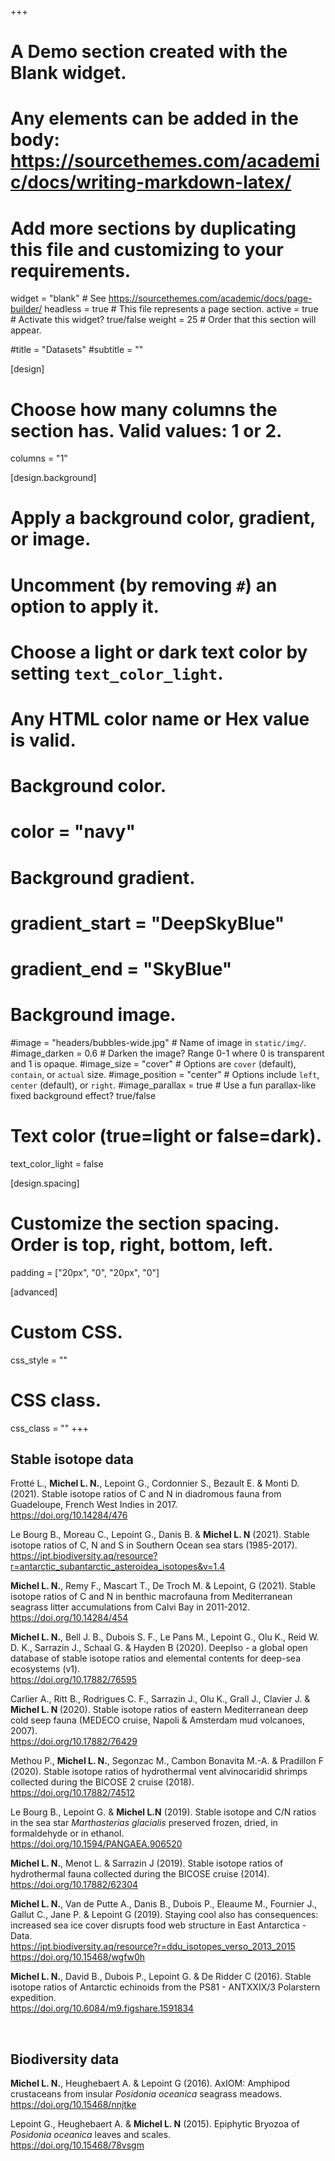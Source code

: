 +++
# A Demo section created with the Blank widget.
# Any elements can be added in the body: https://sourcethemes.com/academic/docs/writing-markdown-latex/
# Add more sections by duplicating this file and customizing to your requirements.

widget = "blank"  # See https://sourcethemes.com/academic/docs/page-builder/
headless = true  # This file represents a page section.
active = true  # Activate this widget? true/false
weight = 25  # Order that this section will appear.

#title = "Datasets"
#subtitle = ""

[design]
  # Choose how many columns the section has. Valid values: 1 or 2.
  columns = "1"

[design.background]
  # Apply a background color, gradient, or image.
  #   Uncomment (by removing `#`) an option to apply it.
  #   Choose a light or dark text color by setting `text_color_light`.
  #   Any HTML color name or Hex value is valid.

  # Background color.
  # color = "navy"
  
  # Background gradient.
  # gradient_start = "DeepSkyBlue"
  # gradient_end = "SkyBlue"
  
  # Background image.
  #image = "headers/bubbles-wide.jpg"  # Name of image in `static/img/`.
  #image_darken = 0.6  # Darken the image? Range 0-1 where 0 is transparent and 1 is opaque.
  #image_size = "cover"  #  Options are `cover` (default), `contain`, or `actual` size.
  #image_position = "center"  # Options include `left`, `center` (default), or `right`.
  #image_parallax = true  # Use a fun parallax-like fixed background effect? true/false

  # Text color (true=light or false=dark).
  text_color_light = false

[design.spacing]
  # Customize the section spacing. Order is top, right, bottom, left.
  padding = ["20px", "0", "20px", "0"]

[advanced]
 # Custom CSS. 
 css_style = ""
 
 # CSS class.
 css_class = ""
+++
<h2>Stable isotope data</h2>

<p>Frotté L., <strong>Michel L. N.</strong>, Lepoint G., Cordonnier S., Bezault E. & Monti D. (2021). Stable isotope ratios of C and N in diadromous fauna from Guadeloupe, French West Indies in 2017.<br>
<a href="https://doi.org/10.14284/476" target="_blank" rel="noopener">https://doi.org/10.14284/476</a></p>

<p>Le Bourg B., Moreau C., Lepoint G., Danis B. & <strong>Michel L. N</strong> (2021). Stable isotope ratios of C, N and S in Southern Ocean sea stars (1985-2017).<br>
<a href="https://ipt.biodiversity.aq/resource?r=antarctic_subantarctic_asteroidea_isotopes&v=1.4" target="_blank" rel="noopener">https://ipt.biodiversity.aq/resource?r=antarctic_subantarctic_asteroidea_isotopes&v=1.4</a></p>

<p><strong>Michel L. N.</strong>, Remy F., Mascart T., De Troch M. & Lepoint, G (2021). Stable isotope ratios of C and N in benthic macrofauna from Mediterranean seagrass litter accumulations from Calvi Bay in 2011-2012.<br>
<a href="https://doi.org/10.14284/454" target="_blank" rel="noopener">https://doi.org/10.14284/454</a></p>

<p><strong>Michel L. N.</strong>, Bell J. B., Dubois S. F., Le Pans M., Lepoint G., Olu K., Reid W. D. K., Sarrazin J., Schaal G. & Hayden B (2020). DeepIso - a global open database of stable isotope ratios and elemental contents for deep-sea ecosystems (v1). <br>
<a href="https://doi.org/10.17882/76595" target="_blank" rel="noopener">https://doi.org/10.17882/76595</a></p>

<p>Carlier A., Ritt B., Rodrigues C. F., Sarrazin J., Olu K., Grall J., Clavier J. & <strong>Michel L. N </strong>(2020). Stable isotope ratios of eastern Mediterranean deep cold seep fauna (MEDECO cruise, Napoli & Amsterdam mud volcanoes, 2007). <br>
<a href="https://doi.org/10.17882/76429" target="_blank" rel="noopener">https://doi.org/10.17882/76429</a></p>

<p>Methou P., <strong>Michel L. N.</strong>, Segonzac M., Cambon Bonavita M.-A. & Pradillon F (2020). Stable isotope ratios of hydrothermal vent alvinocaridid shrimps collected during the BICOSE 2 cruise (2018). <br>
<a href="https://doi.org/10.17882/74512" target="_blank" rel="noopener">https://doi.org/10.17882/74512</a></p>

<p>Le Bourg B., Lepoint G. & <strong>Michel L.N</strong> (2019). Stable isotope and C/N ratios in the sea star <em>Marthasterias glacialis</em> preserved frozen, dried, in formaldehyde or in ethanol.<br>
<a href="https://doi.org/10.1594/PANGAEA.906520" target="_blank" rel="noopener">https://doi.org/10.1594/PANGAEA.906520</a></p>

<p><strong>Michel L. N.</strong>, Menot L. & Sarrazin J (2019). Stable isotope ratios of hydrothermal fauna collected during the BICOSE cruise (2014).<br>
<a href="https://doi.org/10.17882/62304" target="_blank" rel="noopener">https://doi.org/10.17882/62304</a></p>

<p><strong>Michel L. N.</strong>, Van de Putte A., Danis B., Dubois P., Eleaume M., Fournier J., Gallut C., Jane P. & Lepoint G (2019). Staying cool also has consequences: increased sea ice cover disrupts food web structure in East Antarctica - Data.<br>
<a href="https://ipt.biodiversity.aq/resource?r=ddu_isotopes_verso_2013_2015" target="_blank" rel="noopener">https://ipt.biodiversity.aq/resource?r=ddu_isotopes_verso_2013_2015</a><br>
<a href="https://doi.org/10.15468/wgfw0h" target="_blank" rel="noopener">https://doi.org/10.15468/wgfw0h</a></p>

<p><strong>Michel L. N.</strong>, David B., Dubois P., Lepoint G. & De Ridder C (2016). Stable isotope ratios of Antarctic echinoids from the PS81 - ANTXXIX/3 Polarstern expedition.<br>
<a class="citation-link" href="https://doi.org/10.6084/m9.figshare.1591834">https://doi.org/10.6084/m9.figshare.1591834</a></p>

<br>

<p style="text-align:left;"><h2>Biodiversity data</h2></p>

<p><strong>Michel L. N.</strong>, Heughebaert A. & Lepoint G (2016). AxIOM: Amphipod crustaceans from insular <em>Posidonia oceanica</em> seagrass meadows.<br>
<a href="https://doi.org/10.15468/nnjtke" target="_blank" rel="noopener">https://doi.org/10.15468/nnjtke</a></p>

<p>Lepoint G., Heughebaert A. & <strong>Michel L. N</strong> (2015). Epiphytic Bryozoa of <em>Posidonia oceanica</em> leaves and scales.<br>
<a href="https://doi.org/10.15468/78vsgm" target="_blank" rel="noopener">https://doi.org/10.15468/78vsgm</a></p>
